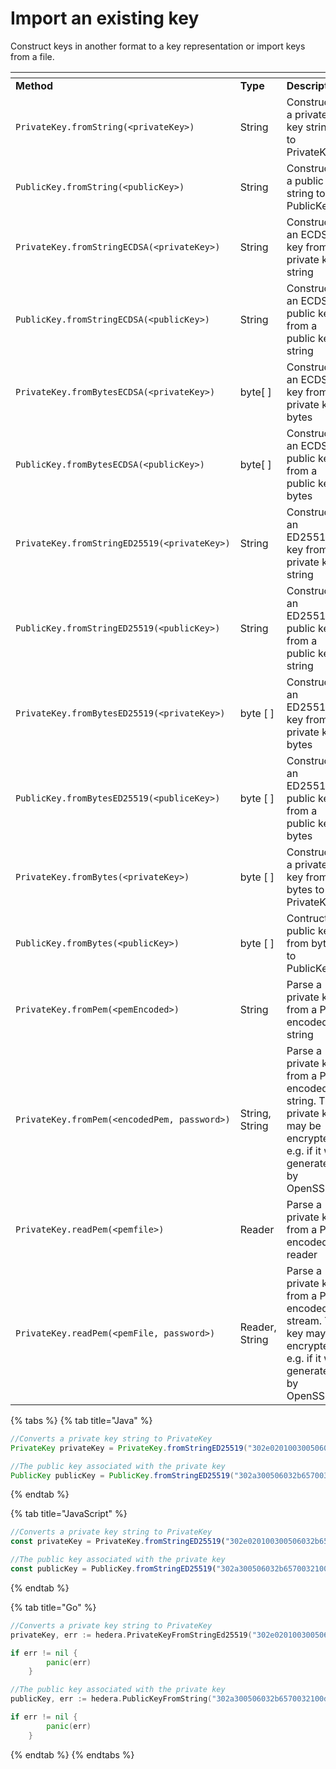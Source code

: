 # Import an existing key

Construct keys in another format to a key representation or import keys from a file.

<table data-header-hidden><thead><tr><th></th><th width="107.33333333333331"></th><th></th></tr></thead><tbody><tr><td><strong>Method</strong></td><td><strong>Type</strong></td><td><strong>Description</strong></td></tr><tr><td><code>PrivateKey.fromString(&#x3C;privateKey>)</code></td><td>String</td><td>Constructs a private key string to PrivateKey</td></tr><tr><td><code>PublicKey.fromString(&#x3C;publicKey>)</code></td><td>String</td><td>Constructs a public key string to PublicKey</td></tr><tr><td><code>PrivateKey.fromStringECDSA(&#x3C;privateKey>)</code></td><td>String</td><td>Constructs an ECDSA key from a private key string</td></tr><tr><td><code>PublicKey.fromStringECDSA(&#x3C;publicKey>)</code></td><td>String</td><td>Constructs an ECDSA public key from a public key string</td></tr><tr><td><code>PrivateKey.fromBytesECDSA(&#x3C;privateKey>)</code></td><td>byte[ ]</td><td>Constructs an ECDSA key from a private key bytes</td></tr><tr><td><code>PublicKey.fromBytesECDSA(&#x3C;publicKey>)</code></td><td>byte[ ]</td><td>Constructs an ECDSA public key from a public key bytes</td></tr><tr><td><code>PrivateKey.fromStringED25519(&#x3C;privateKey>)</code></td><td>String</td><td>Constructs an ED25519 key from a private key string</td></tr><tr><td><code>PublicKey.fromStringED25519(&#x3C;publicKey>)</code></td><td>String</td><td>Constructs an ED25519 public key from a public key string</td></tr><tr><td><code>PrivateKey.fromBytesED25519(&#x3C;privateKey>)</code></td><td>byte [ ]</td><td>Constructs an ED25519 key from a private key bytes</td></tr><tr><td><code>PublicKey.fromBytesED25519(&#x3C;publiceKey>)</code></td><td>byte [ ]</td><td>Constructs an ED25519 public key from a public key bytes</td></tr><tr><td><code>PrivateKey.fromBytes(&#x3C;privateKey>)</code></td><td>byte [ ]</td><td>Constructs a private key from bytes to PrivateKey</td></tr><tr><td><code>PublicKey.fromBytes(&#x3C;publicKey>)</code></td><td>byte [ ]</td><td>Contructs a public key from bytes to PublicKey</td></tr><tr><td><code>PrivateKey.fromPem(&#x3C;pemEncoded>)</code></td><td>String</td><td>Parse a private key from a PEM encoded string</td></tr><tr><td><code>PrivateKey.fromPem(&#x3C;encodedPem, password>)</code></td><td>String, String</td><td>Parse a private key from a PEM encoded string. The private key may be encrypted, e.g. if it was generated by OpenSSL.</td></tr><tr><td><code>PrivateKey.readPem(&#x3C;pemfile>)</code></td><td>Reader</td><td>Parse a private key from a PEM encoded reader</td></tr><tr><td><code>PrivateKey.readPem(&#x3C;pemFile, password>)</code></td><td>Reader, String</td><td>Parse a private key from a PEM encoded stream. The key may be encrypted, e.g. if it was generated by OpenSSL.</td></tr></tbody></table>

{% tabs %}
{% tab title="Java" %}
```java
//Converts a private key string to PrivateKey
PrivateKey privateKey = PrivateKey.fromStringED25519("302e020100300506032b657004220420d763df96caaabf192c67326e87c32a1ae4571f739022c77d2acaae5dd09cfb13");

//The public key associated with the private key
PublicKey publicKey = PublicKey.fromStringED25519("302a300506032b65700321008f556741dcb5e144e5cabfce5355ad5050ec7a6ea15787a5fd759d616e047d24");
```
{% endtab %}

{% tab title="JavaScript" %}
```javascript
//Converts a private key string to PrivateKey
const privateKey = PrivateKey.fromStringED25519("302e020100300506032b657004220420d763df96caaabf192c67326e87c32a1ae4571f739022c77d2acaae5dd09cfb13");

//The public key associated with the private key
const publicKey = PublicKey.fromStringED25519("302a300506032b65700321008f556741dcb5e144e5cabfce5355ad5050ec7a6ea15787a5fd759d616e047d24");
```
{% endtab %}

{% tab title="Go" %}
```go
//Converts a private key string to PrivateKey
privateKey, err := hedera.PrivateKeyFromStringEd25519("302e020100300506032b65700422042012a4a4add3d885bd61d7ce5cff88c5ef2d510651add00a7f64cb90de3359b105")

if err != nil {
		panic(err)
	}

//The public key associated with the private key
publicKey, err := hedera.PublicKeyFromString("302a300506032b6570032100d292412f1c86507224c1db656050c2162c91983540d608f6a31e9b43359bc5e")

if err != nil {
		panic(err)
	}
```
{% endtab %}
{% endtabs %}

